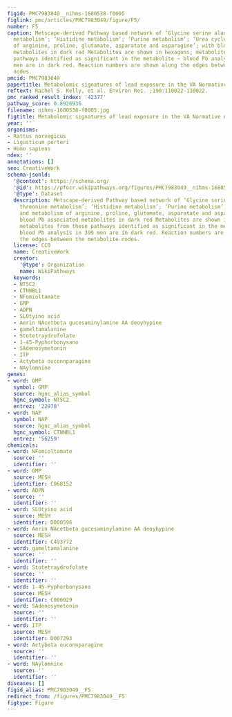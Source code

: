 ```yaml
---
figid: PMC7983049__nihms-1680538-f0005
figlink: pmc/articles/PMC7983049/figure/F5/
number: F5
caption: Metscape-derived Pathway based network of ‘Glycine serine alanine and threonine
  metabolism’; ‘Histidine metabolism’; ‘Purine metabolism’; ‘Urea cycle and metabolism
  of arginine, proline, glutamate, asparatate and asparagine’; with blood Pb associated
  metabolites in dark red Metabolites are shown in hexagons; metabolites from these
  pathways identified as significant in the metabolite ~ blood Pb analysis in 399
  men are in dark red. Reaction numbers are shown along the edges between the metabolite
  nodes.
pmcid: PMC7983049
papertitle: Metabolomic signatures of lead exposure in the VA Normative Aging Study.
reftext: Rachel S. Kelly, et al. Environ Res. ;190:110022-110022.
pmc_ranked_result_index: '42377'
pathway_score: 0.8926936
filename: nihms-1680538-f0005.jpg
figtitle: Metabolomic signatures of lead exposure in the VA Normative Aging Study
year: ''
organisms:
- Rattus norvegicus
- Ligusticum porteri
- Homo sapiens
ndex: ''
annotations: []
seo: CreativeWork
schema-jsonld:
  '@context': https://schema.org/
  '@id': https://pfocr.wikipathways.org/figures/PMC7983049__nihms-1680538-f0005.html
  '@type': Dataset
  description: Metscape-derived Pathway based network of ‘Glycine serine alanine and
    threonine metabolism’; ‘Histidine metabolism’; ‘Purine metabolism’; ‘Urea cycle
    and metabolism of arginine, proline, glutamate, asparatate and asparagine’; with
    blood Pb associated metabolites in dark red Metabolites are shown in hexagons;
    metabolites from these pathways identified as significant in the metabolite ~
    blood Pb analysis in 399 men are in dark red. Reaction numbers are shown along
    the edges between the metabolite nodes.
  license: CC0
  name: CreativeWork
  creator:
    '@type': Organization
    name: WikiPathways
  keywords:
  - NT5C2
  - CTNNBL1
  - NFomioltamate
  - GMP
  - ADPN
  - SLOtyino acid
  - Aerin NAcetbeta gucesaminylamine AA deoyhypine
  - gameltamalanine
  - Stotetraydrofolate
  - 1-45-Pyphorbonysano
  - SAdenosymetonin
  - ITP
  - Actybeta ouconnparagine
  - NAylomnine
genes:
- word: GMP
  symbol: GMP
  source: hgnc_alias_symbol
  hgnc_symbol: NT5C2
  entrez: '22978'
- word: NAP
  symbol: NAP
  source: hgnc_alias_symbol
  hgnc_symbol: CTNNBL1
  entrez: '56259'
chemicals:
- word: NFomioltamate
  source: ''
  identifier: ''
- word: GMP
  source: MESH
  identifier: C068152
- word: ADPN
  source: ''
  identifier: ''
- word: SLOtyino acid
  source: MESH
  identifier: D000596
- word: Aerin NAcetbeta gucesaminylamine AA deoyhypine
  source: MESH
  identifier: C493772
- word: gameltamalanine
  source: ''
  identifier: ''
- word: Stotetraydrofolate
  source: ''
  identifier: ''
- word: 1-45-Pyphorbonysano
  source: MESH
  identifier: C006029
- word: SAdenosymetonin
  source: ''
  identifier: ''
- word: ITP
  source: MESH
  identifier: D007293
- word: Actybeta ouconnparagine
  source: ''
  identifier: ''
- word: NAylomnine
  source: ''
  identifier: ''
diseases: []
figid_alias: PMC7983049__F5
redirect_from: /figures/PMC7983049__F5
figtype: Figure
---
```

